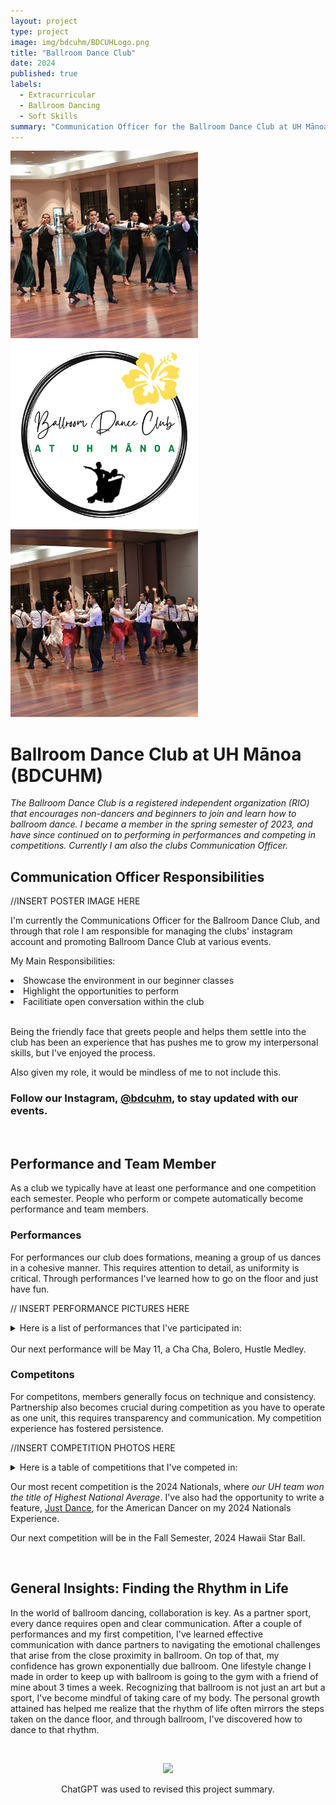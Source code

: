 ```yaml
---
layout: project
type: project
image: img/bdcuhm/BDCUHLogo.png
title: "Ballroom Dance Club"
date: 2024 
published: true
labels:
  - Extracurricular
  - Ballroom Dancing
  - Soft Skills
summary: "Communication Officer for the Ballroom Dance Club at UH Mānoa"
---
```


<div class="text-center p-4">
  <img width="300px" src="../img/bdcuhm/project_bdcuhm1.jpg" class="img-thumbnail" >
  <img width="300px" src="../img/bdcuhm/BDCUHLogo.png" class="img-thumbnail" >
  <img width="300px" src="../img/bdcuhm/project_bdcuhm2.jpg" class="img-thumbnail" >
</div>

# Ballroom Dance Club at UH Mānoa (BDCUHM)
 
*The Ballroom Dance Club is a registered independent organization (RIO) that encourages non-dancers and beginners to join and learn how to ballroom dance. I became a member in the spring semester of 2023, and have since continued on to performing in performances and competing in competitions. Currently I am also the clubs Communication Officer.*

## Communication Officer Responsibilities

//INSERT POSTER IMAGE HERE

I'm currently the Communications Officer for the Ballroom Dance Club, and through that role I am responsible for managing the clubs' instagram account and promoting Ballroom Dance Club at various events.

My Main Responsibilities:
<li>Showcase the environment in our beginner classes</li>
<li>Highlight the opportunities to perform</li>
<li>Facilitiate open conversation within the club</li>
<br>

Being the friendly face that greets people and helps them settle into the club has been an experience that has pushes me to grow my interpersonal skills, but I've enjoyed the process.

Also given my role, it would be mindless of me to not include this. 

### Follow our Instagram, [@bdcuhm](https://www.instagram.com/bdcuhm/), to stay updated with our events.

<br>

## Performance and Team Member  

As a club we typically have at least one performance and one competition each semester. People who perform or compete automatically become performance and team members.

### Performances

For performances our club does formations, meaning a group of us dances in a cohesive manner. This requires attention to detail, as uniformity is critical. Through performances I've learned how to go on the floor and just have fun.

// INSERT PERFORMANCE PICTURES HERE

<details>
<summary>Here is a list of performances that I've participated in:</summary>
<li>2023 Spring Performance - Cha Cha, Bachata, Swing Medley</li>
<li>2023 Fall ICS Project Day - Foxtrot, Viennese Waltz Medley + Nightclub 2 Step, Swing Medley</li>
<li>2023 Winter Performance - Foxtrot, Viennese Waltz Medley + Nightclub 2 Step, Swing Medley</li>
<li>2024 USADance Nationals Formation - Foxtrot, Viennese Waltz Medley</li>
<li>2024 Spring ICS Project Day - Cha Cha, Bolero, Hustle Medley</li>
</details>
<br>
Our next performance will be May 11, a Cha Cha, Bolero, Hustle Medley.
<br>

### Competitons

For competitons, members generally focus on technique and consistency. Partnership also becomes crucial during competition as you have to operate as one unit, this requires transparency and communication. My competition experience has fostered persistence.

//INSERT COMPETITION PHOTOS HERE

<details>
<summary>Here is a table of competitions that I've competed in:</summary>
  
| Competition             | Placements                     |
|         :---:           | :---:                          |
| 2023 Hawaii Star Ball   | 2nd in Smooth + 1st in Rhythm  |
| 2024 Aloha Ball         | 1st in Smooth + 3rd in Rhythm  |
| 2024 Nationals          | *                              |

<br>
* For my Nationals experience, I competed in 3 styles - Smooth, Standard, and Rhythm, across various levels, Pre-Bronze and Bronze. My partners and I made it to the finals for almost all of our categories and placed a variety of 1st to 7th.
</details>

Our most recent competition is the 2024 Nationals, where *our UH team won the title of Highest National Average*. I've also had the opportunity to write a feature, [Just Dance](https://americandancer.org/just-dance/), for the American Dancer on my 2024 Nationals Experience. 

Our next competition will be in the Fall Semester, 2024 Hawaii Star Ball.

<br>

## General Insights: Finding the Rhythm in Life

In the world of ballroom dancing, collaboration is key. As a partner sport, every dance requires open and clear communication. After a couple of performances and my first competition, I've learned effective communication with dance partners to navigating the emotional challenges that arise from the close proximity in ballroom. On top of that, my confidence has grown exponentially due ballroom. One lifestyle change I made in order to keep up with ballroom is going to the gym with a friend of mine about 3 times a week. Recognizing that ballroom is not just an art but a sport, I've become mindful of taking care of my body. The personal growth attained has helped me realize that the rhythm of life often mirrors the steps taken on the dance floor, and through ballroom, I've discovered how to dance to that rhythm.

<br>
<p align="center" >
<img src = "https://github.com/mvchaella/mvchaella.github.io/assets/131205465/fe9375f2-0bba-4305-8323-75cd296814a0">
<p align="center" > 
ChatGPT was used to revised this project summary.

